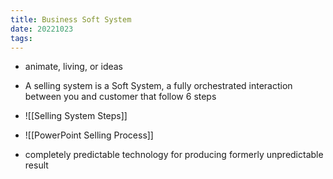 ```yaml
---
title: Business Soft System
date: 20221023
tags:
---
```


- animate, living, or ideas
- A selling system is a Soft System, a fully orchestrated interaction between you and customer that follow 6 steps
- ![[Selling System Steps]]

- ![[PowerPoint Selling Process]]
- completely predictable technology for producing formerly unpredictable result